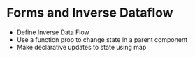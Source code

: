 # Forms and Inverse Dataflow
- Define Inverse Data Flow
- Use a function prop to change state in a parent component
- Make declarative updates to state using map
